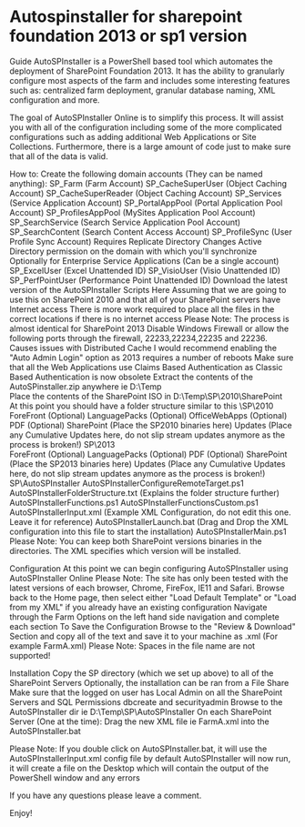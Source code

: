 # Autospinstaller for sharepoint foundation 2013 or sp1 version

Guide
AutoSPInstaller is a PowerShell based tool which automates the deployment of SharePoint Foundation 2013. It has the ability to granularly configure most aspects of the farm and includes some interesting features such as: centralized farm deployment, granular database naming, XML configuration and more. 

The goal of AutoSPInstaller Online is to simplify this process. It will assist you with all of the configuration including some of the more complicated configurations such as adding additional Web Applications or Site Collections. Furthermore, there is a large amount of code just to make sure that all of the data is valid. 

How to:
Create the following domain accounts (They can be named anything):
SP_Farm (Farm Account)
SP_CacheSuperUser (Object Caching Account)
SP_CacheSuperReader (Object Caching Account)
SP_Services (Service Application Account)
SP_PortalAppPool (Portal Application Pool Account)
SP_ProfilesAppPool (MySites Application Pool Account)
SP_SearchService (Search Service Application Pool Account)
SP_SearchContent (Search Content Access Account)
SP_ProfileSync (User Profile Sync Account)
Requires Replicate Directory Changes Active Directory permission on the domain with which you'll synchronize
Optionally for Enterprise Service Applications (Can be a single account)
SP_ExcelUser (Excel Unattended ID)
SP_VisioUser (Visio Unattended ID)
SP_PerfPointUser (Performance Point Unattended ID)
Download the latest version of the AutoSPInstaller Scripts Here
Assuming that we are going to use this on SharePoint 2010 and that all of your SharePoint servers have Internet access
There is more work required to place all the files in the correct locations if there is no internet access
Please Note: The process is almost identical for SharePoint 2013
Disable Windows Firewall or allow the following ports through the firewall, 22233,22234,22235 and 22236.
Causes issues with Distributed Cache
I would recommend enabling the "Auto Admin Login" option as 2013 requires a number of reboots
Make sure that all the Web Applications use Claims Based Authentication as Classic Based Authentication is now obsolete
Extract the contents of the AutoSPinstaller.zip anywhere ie D:\Temp\
Place the contents of the SharePoint ISO in D:\Temp\SP\2010\SharePoint\
At this point you should have a folder structure similar to this
\SP\2010\
ForeFront (Optional)
LanguagePacks (Optional)
OfficeWebApps (Optional)
PDF (Optional)
SharePoint (Place the SP2010 binaries here)
Updates (Place any Cumulative Updates here, do not slip stream updates anymore as the process is broken!)
SP\2013\
ForeFront (Optional)
LanguagePacks (Optional)
PDF (Optional)
SharePoint (Place the SP2013 binaries here)
Updates (Place any Cumulative Updates here, do not slip stream updates anymore as the process is broken!)
SP\AutoSPInstaller
AutoSPInstallerConfigureRemoteTarget.ps1
AutoSPInstallerFolderStructure.txt (Explains the folder structure further)
AutoSPInstallerFunctions.ps1
AutoSPInstallerFunctionsCustom.ps1
AutoSPInstallerInput.xml (Example XML Configuration, do not edit this one. Leave it for reference)
AutoSPInstallerLaunch.bat (Drag and Drop the XML configuration into this file to start the installation)
AutoSPInstallerMain.ps1
Please Note: You can keep both SharePoint versions binaries in the directories. The XML specifies which version will be installed.

Configuration
At this point we can begin configuring AutoSPInstaller using AutoSPInstaller Online
Please Note: The site has only been tested with the latest versions of each browser, Chrome, FireFox, IE11 and Safari.
Browse back to the Home page, then select either "Load Default Template" or "Load from my XML" if you already have an existing configuration
Navigate through the Farm Options on the left hand side navigation and complete each section
To Save the Configuration
Browse to the "Review & Download" Section and copy all of the text and save it to your machine as .xml (For example FarmA.xml)
Please Note: Spaces in the file name are not supported!

Installation
Copy the SP directory (which we set up above) to all of the SharePoint Servers
Optionally, the installation can be ran from a File Share
Make sure that the logged on user has Local Admin on all the SharePoint Servers and SQL Permissions dbcreate and securityadmin
Browse to the AutoSPInstaller dir ie D:\Temp\SP\AutoSPInstaller
On each SharePoint Server (One at the time):
Drag the new XML file ie FarmA.xml into the AutoSPInstaller.bat

Please Note: If you double click on AutoSPInstaller.bat, it will use the AutoSPInstallerInput.xml config file by default
AutoSPInstaller will now run, it will create a file on the Desktop which will contain the output of the PowerShell window and any errors

If you have any questions please leave a comment.

Enjoy!

